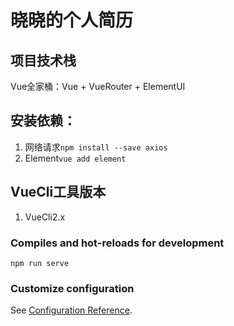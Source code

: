 # 晓晓的个人简历

## 项目技术栈
Vue全家桶：Vue + VueRouter + ElementUI

## 安装依赖：
1. 网络请求`npm install --save axios`
2. Element`vue add element`

## VueCli工具版本
1. VueCli2.x

### Compiles and hot-reloads for development
```
npm run serve
```

### Customize configuration
See [Configuration Reference](https://cli.vuejs.org/config/).
